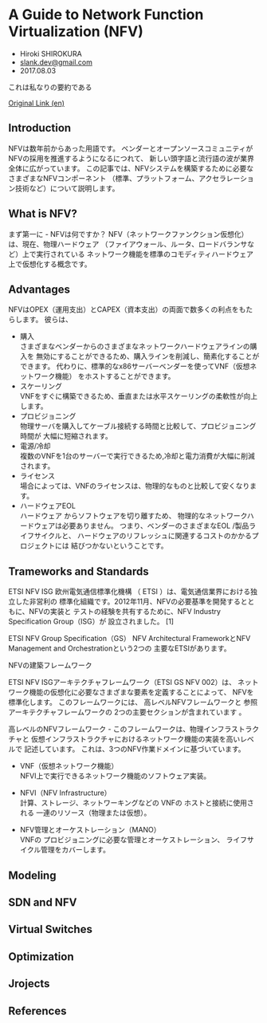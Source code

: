 
# A Guide to Network Function Virtualization (NFV)

- Hiroki SHIROKURA
- slank.dev@gmail.com
- 2017.08.03

これは私なりの要約である

[Original Link (en)](https://www.fir3net.com/Networking/Concepts-and-Terminology/a-guide-to-network-function-virtualisation-nfv.html)


## Introduction

NFVは数年前からあった用語です。
ベンダーとオープンソースコミュニティがNFVの採用を推進するようになるにつれて、
新しい頭字語と流行語の波が業界全体に広がっています。
この記事では、NFVシステムを構築するために必要なさまざまなNFVコンポーネント
（標準、プラットフォーム、アクセラレーション技術など）について説明します。

## What is NFV?

まず第一に - NFVは何ですか？
NFV（ネットワークファンクション仮想化）は、現在、物理ハードウェア
（ファイアウォール、ルータ、ロードバランサなど）上で実行されている
ネットワーク機能を標準のコモディティハードウェア上で仮想化する概念です。

## Advantages

NFVはOPEX（運用支出）とCAPEX（資本支出）の両面で数多くの利点をもたらします。
彼らは、

- 購入 <br>
  さまざまなベンダーからのさまざまなネットワークハードウェアラインの購入を
	無効にすることができるため、購入ラインを削減し、簡素化することができます。
	代わりに、標準的なx86サーバーベンダーを使ってVNF（仮想ネットワーク機能）
	をホストすることができます。
- スケーリング<br>
  VNFをすぐに構築できるため、垂直または水平スケーリングの柔軟性が向上します。
- プロビジョニング<br>
  物理サーバを購入してケーブル接続する時間と比較して、プロビジョニング時間が
	大幅に短縮されます。
- 電源/冷却<br>
  複数のVNFを1台のサーバーで実行できるため,冷却と電力消費が大幅に削減されます。
- ライセンス<br>
  場合によっては、VNFのライセンスは、物理的なものと比較して安くなります。
- ハードウェアEOL<br>
  ハードウェア からソフトウェアを切り離すため、
	物理的なネットワークハードウェアは必要ありません。
	つまり、ベンダーのさまざまなEOL /製品ライフサイクルと、
	ハードウェアのリフレッシュに関連するコストのかかるプロジェクトには
	結びつかないということです。

## Trameworks and Standards

ETSI NFV ISG
欧州電気通信標準化機構 （ ETSI ）は、電気通信業界における独立した非営利の
標準化組織です。2012年11月、NFVの必要基準を開発するとともに、NFVの実装と
テストの経験を共有するために、NFV Industry Specification Group（ISG）が
設立されました。 [1]

ETSI NFV Group Specification（GS）
NFV Architectural FrameworkとNFV Management and Orchestrationという2つの
主要なETSIがあります。

NFVの建築フレームワーク

ETSI NFV ISGアーキテクチャフレームワーク（ETSI GS NFV 002）は、
ネットワーク機能の仮想化に必要なさまざまな要素を定義することによって、
NFVを標準化します。 このフレームワークには、 高レベルNFVフレームワークと
参照アーキテクチャフレームワークの 2つの主要セクションが含まれています 。

高レベルのNFVフレームワーク - このフレームワークは、物理インフラストラクチャと
仮想インフラストラクチャにおけるネットワーク機能の実装を高いレベルで
記述しています。 これは、3つのNFV作業ドメインに基づいています。

- VNF（仮想ネットワーク機能）<br>
  NFVI上で実行できるネットワーク機能のソフトウェア実装。

- NFVI（NFV Infrastructure）<br>
  計算、ストレージ、ネットワーキングなどの VNFの ホストと接続に使用される
  一連のリソース（物理または仮想）。

- NFV管理とオーケストレーション（MANO）<br>
  VNFの プロビジョニングに必要な管理とオーケストレーション、
  ライフサイクル管理をカバーします。


## Modeling
## SDN and NFV
## Virtual Switches
## Optimization
## Jrojects
## References



